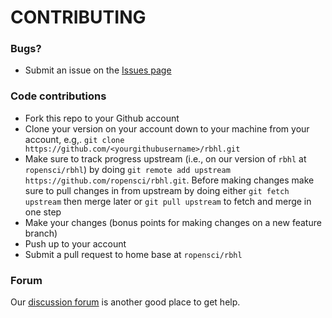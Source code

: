 # CONTRIBUTING #

### Bugs?

* Submit an issue on the [Issues page](https://github.com/ropensci/rbhl/issues)

### Code contributions

* Fork this repo to your Github account
* Clone your version on your account down to your machine from your account, e.g,. `git clone https://github.com/<yourgithubusername>/rbhl.git`
* Make sure to track progress upstream (i.e., on our version of `rbhl` at `ropensci/rbhl`) by doing `git remote add upstream https://github.com/ropensci/rbhl.git`. Before making changes make sure to pull changes in from upstream by doing either `git fetch upstream` then merge later or `git pull upstream` to fetch and merge in one step
* Make your changes (bonus points for making changes on a new feature branch)
* Push up to your account
* Submit a pull request to home base at `ropensci/rbhl`

### Forum

Our [discussion forum](https://discuss.ropensci.org) is another good place to get help.

